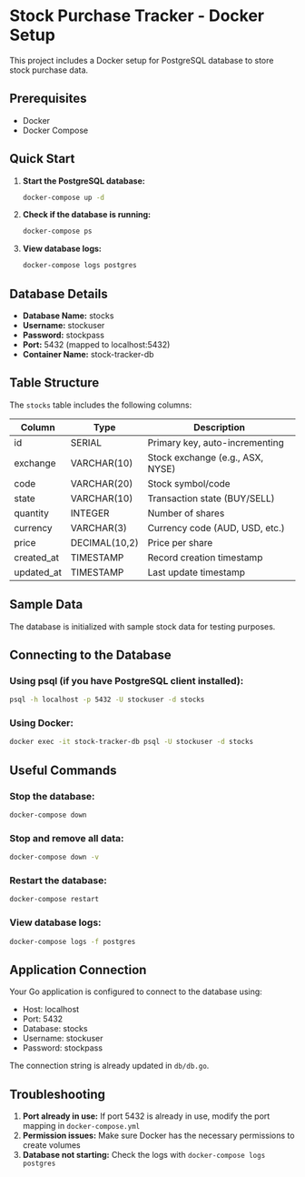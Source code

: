 # Stock Purchase Tracker - Docker Setup

This project includes a Docker setup for PostgreSQL database to store stock purchase data.

## Prerequisites

- Docker
- Docker Compose

## Quick Start

1. **Start the PostgreSQL database:**
   ```bash
   docker-compose up -d
   ```

2. **Check if the database is running:**
   ```bash
   docker-compose ps
   ```

3. **View database logs:**
   ```bash
   docker-compose logs postgres
   ```

## Database Details

- **Database Name:** stocks
- **Username:** stockuser
- **Password:** stockpass
- **Port:** 5432 (mapped to localhost:5432)
- **Container Name:** stock-tracker-db

## Table Structure

The `stocks` table includes the following columns:

| Column | Type | Description |
|--------|------|-------------|
| id | SERIAL | Primary key, auto-incrementing |
| exchange | VARCHAR(10) | Stock exchange (e.g., ASX, NYSE) |
| code | VARCHAR(20) | Stock symbol/code |
| state | VARCHAR(10) | Transaction state (BUY/SELL) |
| quantity | INTEGER | Number of shares |
| currency | VARCHAR(3) | Currency code (AUD, USD, etc.) |
| price | DECIMAL(10,2) | Price per share |
| created_at | TIMESTAMP | Record creation timestamp |
| updated_at | TIMESTAMP | Last update timestamp |

## Sample Data

The database is initialized with sample stock data for testing purposes.

## Connecting to the Database

### Using psql (if you have PostgreSQL client installed):
```bash
psql -h localhost -p 5432 -U stockuser -d stocks
```

### Using Docker:
```bash
docker exec -it stock-tracker-db psql -U stockuser -d stocks
```

## Useful Commands

### Stop the database:
```bash
docker-compose down
```

### Stop and remove all data:
```bash
docker-compose down -v
```

### Restart the database:
```bash
docker-compose restart
```

### View database logs:
```bash
docker-compose logs -f postgres
```

## Application Connection

Your Go application is configured to connect to the database using:
- Host: localhost
- Port: 5432
- Database: stocks
- Username: stockuser
- Password: stockpass

The connection string is already updated in `db/db.go`.

## Troubleshooting

1. **Port already in use:** If port 5432 is already in use, modify the port mapping in `docker-compose.yml`
2. **Permission issues:** Make sure Docker has the necessary permissions to create volumes
3. **Database not starting:** Check the logs with `docker-compose logs postgres` 